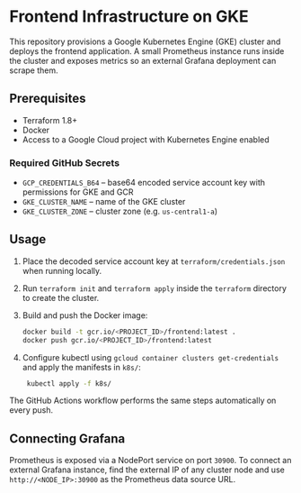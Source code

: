 # Frontend Infrastructure on GKE

This repository provisions a Google Kubernetes Engine (GKE) cluster and deploys the frontend application. A small Prometheus instance runs inside the cluster and exposes metrics so an external Grafana deployment can scrape them.

## Prerequisites

- Terraform 1.8+
- Docker
- Access to a Google Cloud project with Kubernetes Engine enabled

### Required GitHub Secrets

- `GCP_CREDENTIALS_B64` – base64 encoded service account key with permissions for GKE and GCR
- `GKE_CLUSTER_NAME` – name of the GKE cluster
- `GKE_CLUSTER_ZONE` – cluster zone (e.g. `us-central1-a`)

## Usage

1. Place the decoded service account key at `terraform/credentials.json` when running locally.
2. Run `terraform init` and `terraform apply` inside the `terraform` directory to create the cluster.
3. Build and push the Docker image:

   ```bash
   docker build -t gcr.io/<PROJECT_ID>/frontend:latest .
   docker push gcr.io/<PROJECT_ID>/frontend:latest
   ```
4. Configure kubectl using `gcloud container clusters get-credentials` and apply the manifests in `k8s/`:

   ```bash
    kubectl apply -f k8s/
    ```

The GitHub Actions workflow performs the same steps automatically on every push.

## Connecting Grafana

Prometheus is exposed via a NodePort service on port `30900`. To connect an
external Grafana instance, find the external IP of any cluster node and use
`http://<NODE_IP>:30900` as the Prometheus data source URL.
